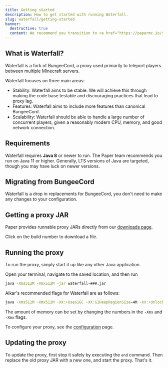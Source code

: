 ```yaml
---
title: Getting started
description: How to get started with running Waterfall.
slug: waterfall/getting-started
banner:
  destructive: true
  content: We recommend you transition to <a href="https://papermc.io/software/velocity">Velocity</a>. For more information, see the <a href="https://forums.papermc.io/threads/1088/">announcement</a>.
---
```


## What is Waterfall?

Waterfall is a fork of BungeeCord, a proxy used primarily to teleport players between multiple
Minecraft servers.

Waterfall focuses on three main areas:

- Stability: Waterfall aims to be stable. We will achieve this through making the code base testable
  and discouraging practices that lead to proxy lag.
- Features: Waterfall aims to include more features than canonical BungeeCord.
- Scalability: Waterfall should be able to handle a large number of concurrent players, given a
  reasonably modern CPU, memory, and good network connection.

## Requirements

Waterfall requires **Java 8** or newer to run. The Paper team recommends you run on Java 11 or
higher. Generally, LTS versions of Java are targeted, though you may have luck on newer versions.

## Migrating from BungeeCord

Waterfall is a drop in replacements for BungeeCord, you don't need to make any changes to your
configuration.

## Getting a proxy JAR

Paper provides runnable proxy JARs directly from our [downloads page](https://papermc.io/downloads/waterfall).

Click on the build number to download a file.

## Running the proxy

To run the proxy, simply start it up like any other Java application.

Open your terminal, navigate to the saved location, and then run

```bash
java -Xms512M -Xmx512M -jar waterfall-###.jar
```

Aikar's recommended flags for Waterfall are as follows:

```bash
java -Xms512M -Xmx512M -XX:+UseG1GC -XX:G1HeapRegionSize=4M -XX:+UnlockExperimentalVMOptions -XX:+ParallelRefProcEnabled -XX:+AlwaysPreTouch -jar waterfall-###.jar
```

The amount of memory can be set by changing the numbers in the `-Xms` and `-Xmx` flags.

To configure your proxy, see the [configuration](/waterfall/configuration) page.

## Updating the proxy

To update the proxy, first stop it safely by executing the `end` command. Then replace the old proxy
JAR with a new one, and start the proxy. That's it.
